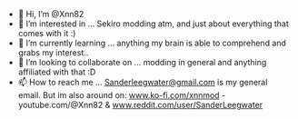 - 👋 Hi, I’m @Xnn82
- 👀 I’m interested in ... Sekiro modding atm, and just about everything that comes with it :)
- 🌱 I’m currently learning ... anything my brain is able to comprehend and grabs my interest..
- 💞️ I’m looking to collaborate on ... modding in general and anything affiliated with that :D
- 📫 How to reach me ... Sanderleegwater@gmail.com is my general email. 
But im also around on: www.ko-fi.com/xnnmod - youtube.com/@Xnn82 & www.reddit.com/user/SanderLeegwater 

<!---
Xnn82/Xnn82 is a ✨ special ✨ repository because its `README.md` (this file) appears on your GitHub profile.
You can click the Preview link to take a look at your changes.
--->
